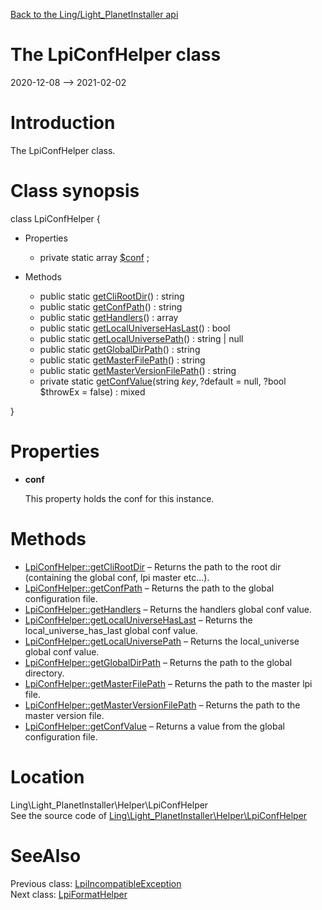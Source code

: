 [Back to the Ling/Light_PlanetInstaller api](https://github.com/lingtalfi/Light_PlanetInstaller/blob/master/doc/api/Ling/Light_PlanetInstaller.md)



The LpiConfHelper class
================
2020-12-08 --> 2021-02-02






Introduction
============

The LpiConfHelper class.



Class synopsis
==============


class <span class="pl-k">LpiConfHelper</span>  {

- Properties
    - private static array [$conf](#property-conf) ;

- Methods
    - public static [getCliRootDir](https://github.com/lingtalfi/Light_PlanetInstaller/blob/master/doc/api/Ling/Light_PlanetInstaller/Helper/LpiConfHelper/getCliRootDir.md)() : string
    - public static [getConfPath](https://github.com/lingtalfi/Light_PlanetInstaller/blob/master/doc/api/Ling/Light_PlanetInstaller/Helper/LpiConfHelper/getConfPath.md)() : string
    - public static [getHandlers](https://github.com/lingtalfi/Light_PlanetInstaller/blob/master/doc/api/Ling/Light_PlanetInstaller/Helper/LpiConfHelper/getHandlers.md)() : array
    - public static [getLocalUniverseHasLast](https://github.com/lingtalfi/Light_PlanetInstaller/blob/master/doc/api/Ling/Light_PlanetInstaller/Helper/LpiConfHelper/getLocalUniverseHasLast.md)() : bool
    - public static [getLocalUniversePath](https://github.com/lingtalfi/Light_PlanetInstaller/blob/master/doc/api/Ling/Light_PlanetInstaller/Helper/LpiConfHelper/getLocalUniversePath.md)() : string | null
    - public static [getGlobalDirPath](https://github.com/lingtalfi/Light_PlanetInstaller/blob/master/doc/api/Ling/Light_PlanetInstaller/Helper/LpiConfHelper/getGlobalDirPath.md)() : string
    - public static [getMasterFilePath](https://github.com/lingtalfi/Light_PlanetInstaller/blob/master/doc/api/Ling/Light_PlanetInstaller/Helper/LpiConfHelper/getMasterFilePath.md)() : string
    - public static [getMasterVersionFilePath](https://github.com/lingtalfi/Light_PlanetInstaller/blob/master/doc/api/Ling/Light_PlanetInstaller/Helper/LpiConfHelper/getMasterVersionFilePath.md)() : string
    - private static [getConfValue](https://github.com/lingtalfi/Light_PlanetInstaller/blob/master/doc/api/Ling/Light_PlanetInstaller/Helper/LpiConfHelper/getConfValue.md)(string $key, ?$default = null, ?bool $throwEx = false) : mixed

}




Properties
=============

- <span id="property-conf"><b>conf</b></span>

    This property holds the conf for this instance.
    
    



Methods
==============

- [LpiConfHelper::getCliRootDir](https://github.com/lingtalfi/Light_PlanetInstaller/blob/master/doc/api/Ling/Light_PlanetInstaller/Helper/LpiConfHelper/getCliRootDir.md) &ndash; Returns the path to the root dir (containing the global conf, lpi master etc...).
- [LpiConfHelper::getConfPath](https://github.com/lingtalfi/Light_PlanetInstaller/blob/master/doc/api/Ling/Light_PlanetInstaller/Helper/LpiConfHelper/getConfPath.md) &ndash; Returns the path to the global configuration file.
- [LpiConfHelper::getHandlers](https://github.com/lingtalfi/Light_PlanetInstaller/blob/master/doc/api/Ling/Light_PlanetInstaller/Helper/LpiConfHelper/getHandlers.md) &ndash; Returns the handlers global conf value.
- [LpiConfHelper::getLocalUniverseHasLast](https://github.com/lingtalfi/Light_PlanetInstaller/blob/master/doc/api/Ling/Light_PlanetInstaller/Helper/LpiConfHelper/getLocalUniverseHasLast.md) &ndash; Returns the local_universe_has_last global conf value.
- [LpiConfHelper::getLocalUniversePath](https://github.com/lingtalfi/Light_PlanetInstaller/blob/master/doc/api/Ling/Light_PlanetInstaller/Helper/LpiConfHelper/getLocalUniversePath.md) &ndash; Returns the local_universe global conf value.
- [LpiConfHelper::getGlobalDirPath](https://github.com/lingtalfi/Light_PlanetInstaller/blob/master/doc/api/Ling/Light_PlanetInstaller/Helper/LpiConfHelper/getGlobalDirPath.md) &ndash; Returns the path to the global directory.
- [LpiConfHelper::getMasterFilePath](https://github.com/lingtalfi/Light_PlanetInstaller/blob/master/doc/api/Ling/Light_PlanetInstaller/Helper/LpiConfHelper/getMasterFilePath.md) &ndash; Returns the path to the master lpi file.
- [LpiConfHelper::getMasterVersionFilePath](https://github.com/lingtalfi/Light_PlanetInstaller/blob/master/doc/api/Ling/Light_PlanetInstaller/Helper/LpiConfHelper/getMasterVersionFilePath.md) &ndash; Returns the path to the master version file.
- [LpiConfHelper::getConfValue](https://github.com/lingtalfi/Light_PlanetInstaller/blob/master/doc/api/Ling/Light_PlanetInstaller/Helper/LpiConfHelper/getConfValue.md) &ndash; Returns a value from the global configuration file.





Location
=============
Ling\Light_PlanetInstaller\Helper\LpiConfHelper<br>
See the source code of [Ling\Light_PlanetInstaller\Helper\LpiConfHelper](https://github.com/lingtalfi/Light_PlanetInstaller/blob/master/Helper/LpiConfHelper.php)



SeeAlso
==============
Previous class: [LpiIncompatibleException](https://github.com/lingtalfi/Light_PlanetInstaller/blob/master/doc/api/Ling/Light_PlanetInstaller/Exception/LpiIncompatibleException.md)<br>Next class: [LpiFormatHelper](https://github.com/lingtalfi/Light_PlanetInstaller/blob/master/doc/api/Ling/Light_PlanetInstaller/Helper/LpiFormatHelper.md)<br>
